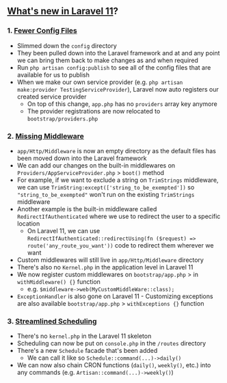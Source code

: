 
## [What's new in Laravel 11](https://laracasts.com/series/whats-new-in-laravel-11)?

### 1. [Fewer Config Files](https://laracasts.com/series/whats-new-in-laravel-11/episodes/1)
   - Slimmed down the `config` directory
   - They been pulled down into the Laravel framework and at and any point we can bring them back to make changes as and when required
   - Run `php artisan config:publish` to see all of the config files that are available for us to publish
   - When we make our own service provider (e.g. `php artisan make:provider TestingServiceProvider`), Laravel now auto registers our created service provider
     - On top of this change, `app.php` has no `providers` array key anymore
     - The provider registrations are now relocated to `bootstrap/providers.php`
   
### 2. [Missing Middleware](https://laracasts.com/series/whats-new-in-laravel-11/episodes/2)
   - `app/Http/Middleware` is now an empty directory as the default files has been moved down into the Laravel framework
   - We can add our changes on the built-in middlewares on `Providers/AppServiceProvider.php` > `boot()` method
   - For example, if we want to exclude a string on `TrimStrings` middleware, we can use `TrimString:except(['string_to_be_exempted'])` so `"string_to_be_exempted"` won't run on the existing `TrimStrings` middleware
   - Another example is the built-in middleware called `RedirectIfAuthenticated` where we use to redirect the user to a specific location
     - On Laravel 11, we can use `RedirectIfAuthenticated::redirectUsing(fn ($request) => route('any_route_you_want'))` code to redirect them wherever we want
   - Custom middlewares will still live in `app/Http/Middleware` directory
   - There's also no `Kernel.php` in the application level in Laravel 11
   - We now register custom middlewares on `bootstrap/app.php` > in `withMiddleware() {}` function
      - e.g. `$middleware->web(MyCustomMiddleWare::class);`
- `ExceptionHandler` is also gone on Laravel 11
      -  Customizing exceptions are also available `bootstrap/app.php` > `withExceptions {}` function

### 3. [Streamlined Scheduling](https://laracasts.com/series/whats-new-in-laravel-11/episodes/3)
   - There's no `kernel.php` in the Laravel 11 skeleton
   - Scheduling can now be put on `console.php` in the `/routes` directory
   - There's a new `Schedule` facade that's been added
      - We can call it like so `Schedule::command(...)->daily()`
   - We can now also chain CRON functions (`daily()`, `weekly()`, etc.) into any commands (e.g. `Artisan::command(...)->weekly()`)
